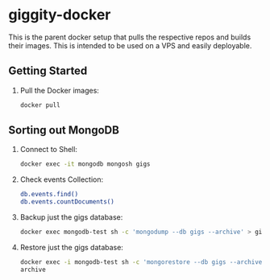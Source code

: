 # giggity-docker
This is the parent docker setup that pulls the respective repos and builds
their images. This is intended to be used on a VPS and easily deployable.


## Getting Started
1. Pull the Docker images:
   ```bash
   docker pull
   ```


## Sorting out MongoDB

1. Connect to Shell:
    ```bash
    docker exec -it mongodb mongosh gigs
    ```
2. Check events Collection:
    ```bash
    db.events.find()  
    db.events.countDocuments()
    ```
3. Backup just the gigs database:
   ```bash
   docker exec mongodb-test sh -c 'mongodump --db gigs --archive' > gigs_backup.archive
   ```

4. Restore just the gigs database:
   ```bash
   docker exec -i mongodb-test sh -c 'mongorestore --db gigs --archive' < gigs_backup. 
   archive
   ```